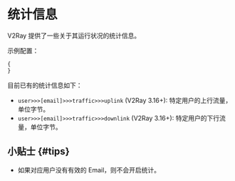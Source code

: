 # 统计信息

V2Ray 提供了一些关于其运行状况的统计信息。

示例配置：

```javascript
{
}
```

目前已有的统计信息如下：

* `user>>>[email]>>>traffic>>>uplink` (V2Ray 3.16+): 特定用户的上行流量，单位字节。
* `user>>>[email]>>>traffic>>>downlink` (V2Ray 3.16+): 特定用户的下行流量，单位字节。

## 小贴士 {#tips}

* 如果对应用户没有有效的 Email，则不会开启统计。
